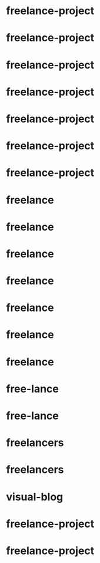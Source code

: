 # freelance-project
# freelance-project
# freelance-project
# freelance-project
# freelance-project
# freelance-project
# freelance-project
# freelance
# freelance
# freelance
# freelance
# freelance
# freelance
# freelance
# free-lance
# free-lance
# freelancers
# freelancers
# visual-blog
# freelance-project
# freelance-project

